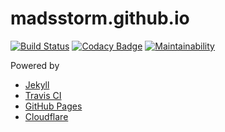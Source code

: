 # madsstorm.github.io

[![Build Status](https://travis-ci.org/madsstorm/madsstorm.github.io.svg?branch=master)](https://travis-ci.org/madsstorm/madsstorm.github.io)
[![Codacy Badge](https://api.codacy.com/project/badge/Grade/97d5d9190d6c4f8c9f3df8824c2d15e8)](https://www.codacy.com/app/madsstorm/madsstorm.github.io)
[![Maintainability](https://api.codeclimate.com/v1/badges/e0661cf69035e308840e/maintainability)](https://codeclimate.com/github/madsstorm/madsstorm.github.io/maintainability) 

Powered by
  * [Jekyll](https://jekyllrb.com)
  * [Travis CI](https://travis-ci.org)
  * [GitHub Pages](https://pages.github.com)
  * [Cloudflare](https://www.cloudflare.com/)
